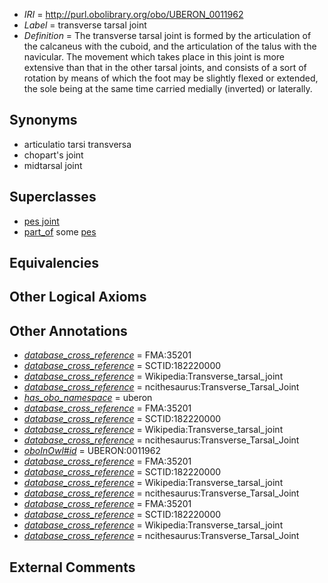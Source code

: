  * *IRI* = http://purl.obolibrary.org/obo/UBERON_0011962
 * *Label* = transverse tarsal joint
 * *Definition* = The transverse tarsal joint is formed by the articulation of the calcaneus with the cuboid, and the articulation of the talus with the navicular. The movement which takes place in this joint is more extensive than that in the other tarsal joints, and consists of a sort of rotation by means of which the foot may be slightly flexed or extended, the sole being at the same time carried medially (inverted) or laterally.

## Synonyms

 * articulatio tarsi transversa
 * chopart's joint
 * midtarsal joint 

## Superclasses

 * [pes joint](../../UBERON/87/UBERON_0001487.md)
 * [part_of](../../BFO/50/BFO_0000050.md) some [pes](../../UBERON/87/UBERON_0002387.md)

## Equivalencies


## Other Logical Axioms


## Other Annotations

 * *[database_cross_reference](../../ef/oboInOwl#hasDbXref.md)* = FMA:35201
 * *[database_cross_reference](../../ef/oboInOwl#hasDbXref.md)* = SCTID:182220000
 * *[database_cross_reference](../../ef/oboInOwl#hasDbXref.md)* = Wikipedia:Transverse_tarsal_joint
 * *[database_cross_reference](../../ef/oboInOwl#hasDbXref.md)* = ncithesaurus:Transverse_Tarsal_Joint
 * *[has_obo_namespace](../../ce/oboInOwl#hasOBONamespace.md)* = uberon
 * *[database_cross_reference](../../ef/oboInOwl#hasDbXref.md)* = FMA:35201
 * *[database_cross_reference](../../ef/oboInOwl#hasDbXref.md)* = SCTID:182220000
 * *[database_cross_reference](../../ef/oboInOwl#hasDbXref.md)* = Wikipedia:Transverse_tarsal_joint
 * *[database_cross_reference](../../ef/oboInOwl#hasDbXref.md)* = ncithesaurus:Transverse_Tarsal_Joint
 * *[oboInOwl#id](../../id/oboInOwl#id.md)* = UBERON:0011962
 * *[database_cross_reference](../../ef/oboInOwl#hasDbXref.md)* = FMA:35201
 * *[database_cross_reference](../../ef/oboInOwl#hasDbXref.md)* = SCTID:182220000
 * *[database_cross_reference](../../ef/oboInOwl#hasDbXref.md)* = Wikipedia:Transverse_tarsal_joint
 * *[database_cross_reference](../../ef/oboInOwl#hasDbXref.md)* = ncithesaurus:Transverse_Tarsal_Joint
 * *[database_cross_reference](../../ef/oboInOwl#hasDbXref.md)* = FMA:35201
 * *[database_cross_reference](../../ef/oboInOwl#hasDbXref.md)* = SCTID:182220000
 * *[database_cross_reference](../../ef/oboInOwl#hasDbXref.md)* = Wikipedia:Transverse_tarsal_joint
 * *[database_cross_reference](../../ef/oboInOwl#hasDbXref.md)* = ncithesaurus:Transverse_Tarsal_Joint

## External Comments

